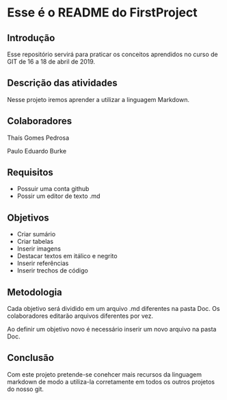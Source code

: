 # Esse é o README do FirstProject

## Introdução

Esse repositório servirá para praticar os conceitos aprendidos no curso de GIT de 16 a 18 de abril de 2019.

## Descrição das atividades

Nesse projeto iremos aprender a utilizar a linguagem Markdown.

## Colaboradores
Thaís Gomes Pedrosa

Paulo Eduardo Burke

## Requisitos

* Possuir uma conta github
* Possir um editor de texto .md

## Objetivos
* Criar sumário
* Criar tabelas
* Inserir imagens
* Destacar textos em itálico e negrito
* Inserir referências
* Inserir trechos de código

## Metodologia
Cada objetivo será dividido em um arquivo .md diferentes na pasta Doc.
Os colaboradores editarão arquivos diferentes por vez. 

Ao definir um objetivo novo é necessário inserir um novo arquivo na pasta Doc.

## Conclusão
Com este projeto pretende-se conehcer mais recursos da linguagem markdown de modo a utiliza-la corretamente em todos os outros projetos do nosso git.
